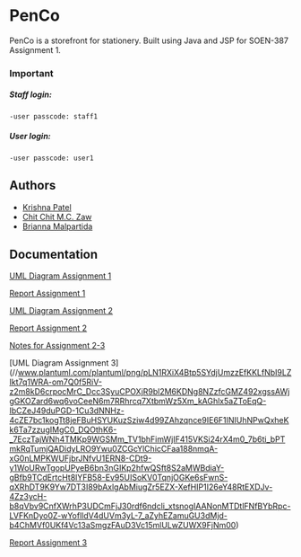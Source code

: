 # PenCo

PenCo is a storefront for stationery. Built using Java and JSP for SOEN-387 Assignment 1. 

### Important
##### Staff login: 
`-user passcode: staff1 `

##### User login:
`-user passcode: user1 `


## Authors

- [Krishna Patel](https://www.github.com/patel-krishna)
- [Chit Chit M.C. Zaw](https://www.github.com/littleSquid00)
- [Brianna Malpartida](https://www.github.com/briannamalpar)


## Documentation

[UML Diagram Assignment 1](///www.plantuml.com/plantuml/png/PP7FReCm3CRlVeg84uXnsBMTfcgLTjfX4ji3PCHbQFc3dAHTLVhk8pG1r5qWjd-nl_ZRMSV9UIK16icjPUzaX6_S1Q3INE66rOuwtK8bq3RKzQupUaaUKGj3I-n9rjAtIyB--2NegMl6ZiBuBubGTQgjgPdBS8KaujCY1GL-_4ygvWvZzMH8B9VA5btKd8_38bciyo_de2ctGLWgNzEelRVEA2I6lmwrIBCh-stwVaJtdDo6XU-MJKt3CI-WjF7OJ42DxYcEUowsK78XOlXX9Ymk8eeZLEQ8aNWbesOc8Ol2sl73uKuUb0qXT_Z_vGyiBYnEyhrOSQasWMj7KouQciBaPuhNSsvktimi69J2dBGqFBrxpnsNflMOhxVDoQsM-zRPkzrjMO03nhB7Z0r3LPaBonJNvun5299dCp8Cqp5S0u0TQk6L_0C0)

[Report Assignment 1](https://docs.google.com/document/d/1K8LCU9RUE3pjI2XqLroWjZwkdRQp9RriOmjA8pQSMpU/edit?usp=sharing)

[UML Diagram Assignment 2](//www.plantuml.com/plantuml/png/pLNDRXiX4Bxp5CWdM_4UUdMgA6sgIf6g_iZj0n0OEoWBR8SXhHNttRiGCDIRMf5wQ2uhpymtCz_m3VZIaq0AfcUo5zxpp-XKaFJ0M6U5WHLV4sgxPPq2Br4Ff9sjpdkmoc6r0_RhFcohmz-5QWoevLXHkN3J0-kqsQvH7iBi5yiSldd0I21um3z936FuXqFrHD9LyEGC88UV15QLAfs_TSCmGgy4qeh7xpbddKC5-45x6Yi1lVuKpGjsjWMAYFc2dGcbybbyTSdNZ3A64OoxXunuZyuyWV506V0b24kQTjVs6BRattDinRMbCKls8B2ma0Y28D6R-rkT9dcZ58BtjL6adI1-tXZpDEFrkr8tfay3IquevDt7O6u0C_HmfciIcytHWMPAUR0qIfaaQNKW5GRLu9hOahUxL7nvbOfPDgdORP_7FNfSemLlTq0WDP9NVJEBYtF-tuIjB9C8fscohjM8TN-HddN7uiN3ADevX0qwIniXXO8NfzoIQxFrA4jVdbPtocxH-j_kOksvhmqMzTO63xXAQpgzlsrqoPyZ-GH_MlwIqcQSlk8JokrbRxi_v-9NV7PFglp3Sn2fyjch6T_lkyuzy9aHTZSh_nNiyFGMo7wVViQqQR3cf_OiVKzKlmIhWkb_0m00)

[Report Assignment 2](https://docs.google.com/document/d/14Bwe9ac5dJp5BO2Nni2ttOooCQ2fp_lng6MRKyAN07o/edit?usp=sharing)

[Notes for Assignment 2-3](https://docs.google.com/document/d/1BFC3u1E0YlqBDw7po3DwNITLkzO6NHQW_37v-X0vJR4/edit?usp=sharing)

[UML Diagram Assignment 3] (//www.plantuml.com/plantuml/png/pLN1RXiX4Btp5SYdjUmzzEfKKLfNbI9LZIkt7q1WRA-om7Q0f5RiV-z2m8kD6crpocMrC_Dcc3SyuCPOXjR9bl2M6KDNg8NZzfcGMZ492xgssAWjgGKOZard6wq6voCeeN6m7RRhrcq7XtbmWz5Xm_kAGhlx5aZToEqQ-IbCZeJ49duPGD-1Cu3dNNHz-4cZE7bc1kogTt8jeFBuHSYUKuzSziw4d99ZAhzqnce9IE6F1INIUhNPwQxheKk6Ta7zzugIMgC0_DQOthK6-_7EczTajWNh4TMKp9WGSMm_TV1bhFimWjIF415VKSi24rX4m0_7b6ti_bPTmkRqTumjQADidyLRO9Ywu0ZCGcYlChicCFaa188nmqA-xG0nLMPKWUFjbrJNfvU1ERN8-CDt9-y1WoURwTgopUPyeB6bn3nGIKp2hfwQSft8S2aMWBdiaY-gBfb9TCdErtcHt8lYFB58-Ev95UISoKV0TqnjOGKe6sFwnS-qXRhDT9K9Yw7DT3I89bAxlgAbMiugZr5EZX-XefHIP1I26eY48RtEXDJv-4Zz3ycH-b8qVbv9CnfXWrhP3UDCmFjJ30rdf6ndcli_xtsnogIAANonMTDtlFNfBYbRpc-LVFKnDyo0Z-wYoflldV4dUVm3yL-7_aZyhEZamuGU3dMjd-b4ChMVf0UKf4Vc13aSmgzFAuD3Vc15mlULwZUWX9FjNm00)


[Report Assignment 3](https://docs.google.com/document/d/1q6VkEgDkAHDTXJ6v9UjvE7ry1IUBOmiMPCiQ1X_JQrI/edit?usp=sharing)
